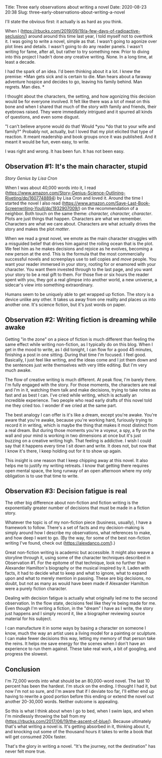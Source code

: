 Title: Three early observations about writing a novel
Date: 2020-08-23 20:38
Slug: three-early-observations-about-writing-a-novel

I'll state the obvious first: it actually is as hard as you think. 

When I (https://rbucks.com/2019/09/19/a-few-days-of-radioactive-seclusion/) around around this time last year, I told myself not to overthink it. I was going to write a novel, simple as that. I wasn't going to agonize over plot lines and details. I wasn't going to do any reader panels. I wasn't writing for fame, after all, but rather to try something new. Prior to diving into this project I hadn't done *any* creative writing. None. In a long time, at least a decade. 

I had the spark of an idea. I'd been thinking about it a lot. I knew the premise: *Man gets sick and is certain to die. Man hears about a faraway adventure hospice and decides to go, leaving his family behind. Man regrets. Man dies. *

I thought about the characters, the setting, and how agonizing this decision would be for everyone involved. It felt like there was a lot of meat on this bone and when I shared that much of the story with family and friends, their eyebrows raised. They were immediately intrigued and it spurred all kinds of questions, and even some disgust. 

"I can't believe anyone would do that! Would *you *do that to your wife and family?" Probably not, actually, but I loved that my plot elicited that type of reaction. It meant readership and book groups once it was published. And it meant it would be fun, even easy, to write. 

I was right and wrong. It has been fun. It has not been easy. 

## Observation #1: It's the main character, stupid

*Story Genius by Lisa Cron*

When I was about 40,000 words into it, I read (https://www.amazon.com/Story-Genius-Science-Outlining-Riveting/dp/1607748894) by Lisa Cron and loved it. Around the time I started the novel I also read (https://www.amazon.com/Save-Last-Book-Screenwriting-Youll/dp/1932907009/) on the recommendation of a neighbor. Both touch on the same theme: *character, character, character*. Plots are just things that happen. Characters are what we remember. Characters are what we care about. Characters are what actually drives the story and makes the plot *matter*. 

When we read a great novel, we emote as the main character struggles with a misguided belief that drives him against the roiling ocean that is the plot. We feel him as he makes decisions and rejoice as he evolves, becoming a new person at the end. This is the formula that the most commercially successful novels and screenplays use to sell copies and *move* people. You want your reader immersed in your story, rooting for or enamored with your character. You want them invested through to the last page, and you want your story to be a real gift to them. For those five or six hours the reader spent with you, they got a real glimpse into another world, a new universe, a sidecar's view into something extraordinary. 

Humans seem to be uniquely able to get wrapped up fiction. The story is a device unlike any other. It takes us away from one reality and places us into another one. It's science fiction, but it's just words on paper. 

## Observation #2: Writing fiction is dreaming while awake

Getting "in the zone" on a piece of fiction is much different than feeling the same effect while writing non-fiction, as I typically do on this blog. When I get in the mood to write, as I did tonight, I can flow for a good 45 minutes, finishing a post in one sitting. During that time I'm focused. I feel good. Basically, I just feel like writing, and the ideas come and I jot them down and the sentences just write themselves with very little editing. But I'm very much awake. 

The flow of creative writing is much different. At peak flow, I'm barely there. I'm fully engaged with the story. For those moments, the characters are real and I'm in it, watching them talk and make decisions, trying to take notes as fast and as best I can. I've cried while writing, which is actually an incredible experience. Two people who read early drafts of this novel told me they cried too. I wonder if we cried at the same part. 

The best analogy I can offer is it's like a dream, except you're awake. You're aware that you're awake, because you're working hard, furiously trying to record it in writing, which is maybe the thing that makes it most distinct from a real dream. But during those moments you're a voyeur, a spy, a fly on the wall and your mind is working in two dimensions at once but it's just buzzing on a creative writing high. That feeling is addictive. I wish I could say that it happens every time I sit down and write. It does not, but now that I know it's there, I keep holding out for it to show up again. 

This insight is one reason that I keep chipping away at this novel. It also helps me to justify my writing retreats. I know that getting there requires open mental space, the long runway of an open afternoon where my only obligation is to use that time to write. 

## Observation #3: Decision fatigue is real

The other big difference about non-fiction and fiction writing is the exponentially greater number of decisions that must be made in a fiction story. 

Whatever the topic is of my non-fiction piece (business, usually), I have a framework to follow. There's a set of facts and my decision-making is simply around how I describe my observations, what references to make, and how deep I want to go. (By the way, for some of the best non-fiction writing I've found, check out (https://alexdanco.com/).)

Great non-fiction writing is academic but accessible. It might also weave a storyline through it, using some of the character techniques described in Observation #1. For the epitome of that technique, look no further than Alexander Hamilton's biography or the musical inspired by it. Laden with facts, it had to decide what to keep and what to ignore, what to expand upon and what to merely mention in passing. These are big decisions, no doubt, but not as many as would have been made if Alexander Hamilton were a purely fiction character. 

Dealing with decision fatigue is actually what originally led me to the second observation. In the flow state, decisions feel like they're being made for me. Even though I'm writing a fiction, in the "dream" I have as I write, the story just happens and I simply record it, like a biographer reviewing source material for his subject.

I can manufacture it in some ways by basing a character on someone I know, much the way an artist uses a living model for a painting or sculpture. I can make fewer decisions this way, letting my memory of that person take the reins. It helps me save energy for the scenes when I don't have an experience to run them against. These take real work, a bit of googling, and progress the slowest. 

## Conclusion

I'm 72,000 words into what should be an 80,000-word novel. The last 10 percent has been the hardest. I'm stuck on the ending. I thought I had it, but now I'm not so sure, and I'm aware that if I deviate too far, I'll either end up having to rewrite a good portion before this ending or extend the novel out another 20-30,000 words. Neither outcome is appealing. 

So this is what I think about when I go to bed, when I swim laps, and when I'm mindlessly throwing the ball from my (https://rbucks.com/2017/06/19/the-ascent-of-blue/). Because ultimately that's what writing a novel is. It's getting absorbed in it, thinking about it, and knocking out some of the thousand hours it takes to write a book that will get consumed 200x faster. 

That's the glory in writing a novel. "It's the journey, not the destination" has never felt more true.